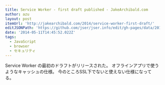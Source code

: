 ```yaml
---
title: Service Worker - first draft published - JakeArchibald.com
author: azu
layout: post
itemUrl: 'http://jakearchibald.com/2014/service-worker-first-draft/'
editJSONPath: 'https://github.com/jser/jser.info/edit/gh-pages/data/2014/05/index.json'
date: '2014-05-11T14:45:52.022Z'
tags:
  - JavaScript
  - browser
  - セキュリティ
---
```

Service Worker の最初のドラフトがリリースされた。
オフラインアプリで使うようなキャッシュの仕様。
今のところSSL下でないと使えない仕様になってる。
